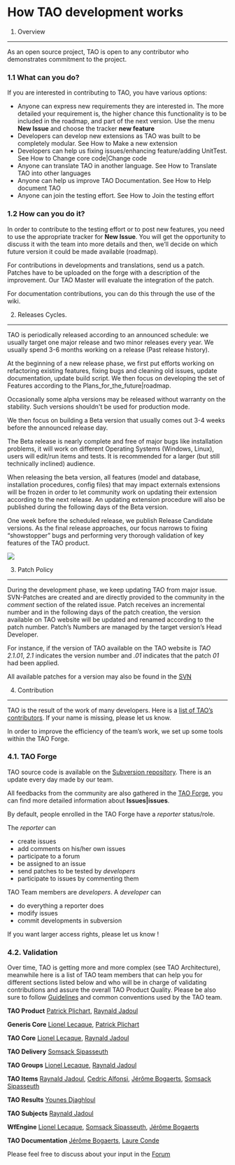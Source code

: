 <!--
parent: 'How TAO development works'
created_at: '2011-04-22 12:00:52'
updated_at: '2013-10-28 15:33:45'
authors:
    - 'Cyril Hazotte'
tags: {  }
-->



How TAO development works
=========================

1. Overview
-----------

As an open source project, TAO is open to any contributor who demonstrates commitment to the project.

### 1.1 What can you do?

If you are interested in contributing to TAO, you have various options:

-   Anyone can express new requirements they are interested in. The more detailed your requirement is, the higher chance this functionality is to be included in the roadmap, and part of the next version. Use the menu **New Issue** and choose the tracker **new feature**
-   Developers can develop new extensions as TAO was built to be completely modular. See How to Make a new extension
-   Developers can help us fixing issues/enhancing feature/adding UnitTest. See How to Change core code|Change code
-   Anyone can translate TAO in another language. See How to Translate TAO into other languages
-   Anyone can help us improve TAO Documentation. See How to Help document TAO
-   Anyone can join the testing effort. See How to Join the testing effort

### 1.2 How can you do it?

In order to contribute to the testing effort or to post new features, you need to use the appropriate tracker for **New Issue**. You will get the opportunity to discuss it with the team into more details and then, we’ll decide on which future version it could be made available (roadmap).

For contributions in developments and translations, send us a patch. Patches have to be uploaded on the forge with a description of the improvement. Our TAO Master will evaluate the integration of the patch.

For documentation contributions, you can do this through the use of the wiki.

2. Releases Cycles.
-------------------

TAO is periodically released according to an announced schedule: we usually target one major release and two minor releases every year. We usually spend 3-6 months working on a release (Past release history).

At the beginning of a new release phase, we first put efforts working on refactoring existing features, fixing bugs and cleaning old issues, update documentation, update build script. We then focus on developing the set of Features according to the Plans_for_the_future|roadmap.

Occasionally some alpha versions may be released without warranty on the stability. Such versions shouldn't be used for production mode.

We then focus on building a Beta version that usually comes out 3-4 weeks before the announced release day.

The Beta release is nearly complete and free of major bugs like installation problems, it will work on different Operating Systems (Windows, Linux), users will edit/run items and tests. It is recommended for a larger (but still technically inclined) audience.

When releasing the beta version, all features (model and database, installation procedures, config files) that may impact externals extensions will be frozen in order to let community work on updating their extension according to the next release. An updating extension procedure will also be published during the following days of the Beta version.

One week before the scheduled release, we publish Release Candidate versions. As the final release approaches, our focus narrows to fixing “showstopper” bugs and performing very thorough validation of key features of the TAO product.

![](http://forge.taotesting.com/attachments/789/devCylce.png)

3. Patch Policy
---------------

During the development phase, we keep updating TAO from major issue. SVN-Patches are created and are directly provided to the community in the *comment* section of the related issue. Patch receives an incremental number and in the following days of the patch creation, the version available on TAO website will be updated and renamed according to the patch number. Patch’s Numbers are managed by the target version’s Head Developer.

For instance, if the version of TAO available on the TAO website is *TAO 2.1.01*, *2.1* indicates the version number and *.01* indicates that the patch *01* had been applied.

All available patches for a version may also be found in the [SVN](http://forge.taotesting.com/projects/tao/repository/show/patchs)

4. Contribution
---------------

TAO is the result of the work of many developers. Here is a [list of TAO’s contributors](https://www.tao.lu/html/index.php?option=com_content&view=article&id=115&Itemid=161). If your name is missing, please let us know.

In order to improve the efficiency of the team’s work, we set up some tools within the TAO Forge.

### 4.1. TAO Forge

TAO source code is available on the [Subversion repository](http://vcs.taotesting.com/svn/tao/). There is an update every day made by our team.

All feedbacks from the community are also gathered in the [TAO Forge](http://forge.taotesting.com/projects/tao/issues), you can find more detailed information about **Issues|issues**.

By default, people enrolled in the TAO Forge have a *reporter* status/role.

The *reporter* can

-   create issues
-   add comments on his/her own issues
-   participate to a forum
-   be assigned to an issue
-   send patches to be tested by *developers*
-   participate to issues by commenting them

TAO Team members are *developers*. A *developer* can

-   do everything a reporter does
-   modify issues
-   commit developments in subversion

If you want larger access rights, please let us know !

### 4.2. Validation

Over time, TAO is getting more and more complex (see TAO Architecture), meanwhile here is a list of TAO team members that can help you for different sections listed below and who will be in charge of validating contributions and assure the overall TAO Product Quality. Please be also sure to follow [Guidelines](../developer-guide/guidelines.md) and common conventions used by the TAO team.

**TAO Product** [Patrick Plichart](http://forge.taotesting.com/users/339), [Raynald Jadoul](http://forge.taotesting.com/users/630)

**Generis Core** [Lionel Lecaque](http://forge.taotesting.com/users/305), [Patrick Plichart](http://forge.taotesting.com/users/339)

**TAO Core** [Lionel Lecaque](http://forge.taotesting.com/users/305), [Raynald Jadoul](http://forge.taotesting.com/users/630)

**TAO Delivery** [Somsack Sipasseuth](http://forge.taotesting.com/users/361)

**TAO Groups** [Lionel Lecaque](http://forge.taotesting.com/users/305), [Raynald Jadoul](http://forge.taotesting.com/users/630)

**TAO Items** [Raynald Jadoul](http://forge.taotesting.com/users/630), [Cedric Alfonsi](http://forge.taotesting.com/users/352), [Jérôme Bogaerts](http://forge.taotesting.com/users/306), [Somsack Sipasseuth](http://forge.taotesting.com/users/361)

**TAO Results** [Younes Djaghloul](http://forge.taotesting.com/users/347)

**TAO Subjects** [Raynald Jadoul](http://forge.taotesting.com/users/630)

**WfEngine** [Lionel Lecaque](http://forge.taotesting.com/users/305), [Somsack Sipasseuth](http://forge.taotesting.com/users/361), [Jérôme Bogaerts](http://forge.taotesting.com/users/306)

**TAO Documentation** [Jérôme Bogaerts](http://forge.taotesting.com/users/306), [Laure Conde](http://forge.taotesting.com/users/503)

Please feel free to discuss about your input in the [Forum](http://forge.taotesting.com/projects/tao/boards)


